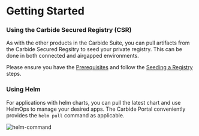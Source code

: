 # Getting Started

### Using the Carbide Secured Registry (CSR)

As with the other products in the Carbide Suite, you can pull artifacts from the Carbide Secured Regsitry to seed your private registry. This can be done in both connected and airgapped environments. 

Please ensure you have the [Prerequisites](/docs/registry-docs/prereqs.md) and follow the [Seeding a Registry](/docs/registry-docs/copying-images.md) steps. 

### Using Helm

For applications with helm charts, you can pull the latest chart and use HelmOps to manage your desired apps. The Carbide Portal conveniently provides the `helm pull` command as applicable.

![helm-command](/img/appco/helm-commnad-appco.png)